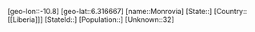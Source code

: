﻿---
location: [6.316667,-10.8]
type: City
tags:
- geo/City


SpocWebEntityId: 35984
isDeleted: false
confidential: public

---
[geo-lon::-10.8]
[geo-lat::6.316667]
[name::Monrovia]
[State::]
[Country::[[Liberia]]]
[StateId::]
[Population::]
[Unknown::32]

